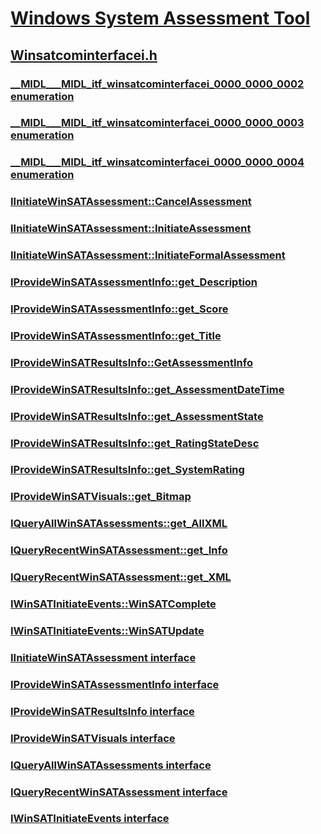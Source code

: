 # [Windows System Assessment Tool](../_winsat/index.md)
## [Winsatcominterfacei.h](index.md)
### [__MIDL___MIDL_itf_winsatcominterfacei_0000_0000_0002 enumeration](../winsatcominterfacei/ne-winsatcominterfacei-__midl___midl_itf_winsatcominterfacei_0000_0000_0002.md)
### [__MIDL___MIDL_itf_winsatcominterfacei_0000_0000_0003 enumeration](../winsatcominterfacei/ne-winsatcominterfacei-__midl___midl_itf_winsatcominterfacei_0000_0000_0003.md)
### [__MIDL___MIDL_itf_winsatcominterfacei_0000_0000_0004 enumeration](../winsatcominterfacei/ne-winsatcominterfacei-__midl___midl_itf_winsatcominterfacei_0000_0000_0004.md)
### [IInitiateWinSATAssessment::CancelAssessment](../winsatcominterfacei/nf-winsatcominterfacei-iinitiatewinsatassessment-cancelassessment.md)
### [IInitiateWinSATAssessment::InitiateAssessment](../winsatcominterfacei/nf-winsatcominterfacei-iinitiatewinsatassessment-initiateassessment.md)
### [IInitiateWinSATAssessment::InitiateFormalAssessment](../winsatcominterfacei/nf-winsatcominterfacei-iinitiatewinsatassessment-initiateformalassessment.md)
### [IProvideWinSATAssessmentInfo::get_Description](../winsatcominterfacei/nf-winsatcominterfacei-iprovidewinsatassessmentinfo-get_description.md)
### [IProvideWinSATAssessmentInfo::get_Score](../winsatcominterfacei/nf-winsatcominterfacei-iprovidewinsatassessmentinfo-get_score.md)
### [IProvideWinSATAssessmentInfo::get_Title](../winsatcominterfacei/nf-winsatcominterfacei-iprovidewinsatassessmentinfo-get_title.md)
### [IProvideWinSATResultsInfo::GetAssessmentInfo](../winsatcominterfacei/nf-winsatcominterfacei-iprovidewinsatresultsinfo-getassessmentinfo.md)
### [IProvideWinSATResultsInfo::get_AssessmentDateTime](../winsatcominterfacei/nf-winsatcominterfacei-iprovidewinsatresultsinfo-get_assessmentdatetime.md)
### [IProvideWinSATResultsInfo::get_AssessmentState](../winsatcominterfacei/nf-winsatcominterfacei-iprovidewinsatresultsinfo-get_assessmentstate.md)
### [IProvideWinSATResultsInfo::get_RatingStateDesc](../winsatcominterfacei/nf-winsatcominterfacei-iprovidewinsatresultsinfo-get_ratingstatedesc.md)
### [IProvideWinSATResultsInfo::get_SystemRating](../winsatcominterfacei/nf-winsatcominterfacei-iprovidewinsatresultsinfo-get_systemrating.md)
### [IProvideWinSATVisuals::get_Bitmap](../winsatcominterfacei/nf-winsatcominterfacei-iprovidewinsatvisuals-get_bitmap.md)
### [IQueryAllWinSATAssessments::get_AllXML](../winsatcominterfacei/nf-winsatcominterfacei-iqueryallwinsatassessments-get_allxml.md)
### [IQueryRecentWinSATAssessment::get_Info](../winsatcominterfacei/nf-winsatcominterfacei-iqueryrecentwinsatassessment-get_info.md)
### [IQueryRecentWinSATAssessment::get_XML](../winsatcominterfacei/nf-winsatcominterfacei-iqueryrecentwinsatassessment-get_xml.md)
### [IWinSATInitiateEvents::WinSATComplete](../winsatcominterfacei/nf-winsatcominterfacei-iwinsatinitiateevents-winsatcomplete.md)
### [IWinSATInitiateEvents::WinSATUpdate](../winsatcominterfacei/nf-winsatcominterfacei-iwinsatinitiateevents-winsatupdate.md)
### [IInitiateWinSATAssessment interface](../winsatcominterfacei/nn-winsatcominterfacei-iinitiatewinsatassessment.md)
### [IProvideWinSATAssessmentInfo interface](../winsatcominterfacei/nn-winsatcominterfacei-iprovidewinsatassessmentinfo.md)
### [IProvideWinSATResultsInfo interface](../winsatcominterfacei/nn-winsatcominterfacei-iprovidewinsatresultsinfo.md)
### [IProvideWinSATVisuals interface](../winsatcominterfacei/nn-winsatcominterfacei-iprovidewinsatvisuals.md)
### [IQueryAllWinSATAssessments interface](../winsatcominterfacei/nn-winsatcominterfacei-iqueryallwinsatassessments.md)
### [IQueryRecentWinSATAssessment interface](../winsatcominterfacei/nn-winsatcominterfacei-iqueryrecentwinsatassessment.md)
### [IWinSATInitiateEvents interface](../winsatcominterfacei/nn-winsatcominterfacei-iwinsatinitiateevents.md)
